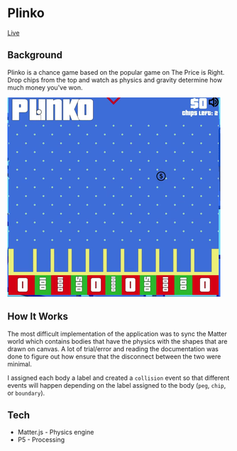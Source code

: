 # Plinko

[Live](https://albertngo1.github.io/plinko/)

## Background
Plinko is a chance game based on the popular game on The Price is Right. Drop chips from the top and watch as physics and gravity determine how much money you've won.

![alt text](/assets/demo/demo.gif)

## How It Works

The most difficult implementation of the application was to sync the Matter world which contains bodies that have the physics with the shapes that are drawn on canvas. A lot of trial/error and reading the documentation was done to figure out how  ensure that the disconnect between the two were minimal.

I assigned each body a label and created a `collision` event so that different events will happen depending on the label assigned to the body (`peg`, `chip`, or `boundary`).


## Tech

- Matter.js - Physics engine
- P5 - Processing
